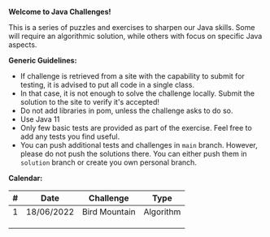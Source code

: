 **Welcome to Java Challenges!**   

This is a series of puzzles and exercises to sharpen our Java skills. Some will require an algorithmic solution, while others with focus on specific Java aspects.

**Generic Guidelines:**  

- If challenge is retrieved from a site with the capability to submit for testing, it is advised to put all code in a single class.
- In that case, it is not enough to solve the challenge locally. Submit the solution to the site to verify it's accepted!
- Do not add libraries in pom, unless the challenge asks to do so.
- Use Java 11
- Only few basic tests are provided as part of the exercise. Feel free to add any tests you find useful.
- You can push additional tests and challenges in `main` branch. However, please do not push the solutions there. You can either push them in `solution` branch or create you own personal branch.

**Calendar:**  

| #   | Date       | Challenge     | Type      |
|-----|------------|---------------|-----------|
| 1   | 18/06/2022 | Bird Mountain | Algorithm |
|     |            |               ||
|     |            |               ||
|     |            |               ||

